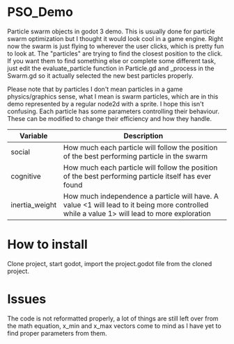 # PSO_Demo
Particle swarm objects in godot 3 demo. This is usually done for particle swarm optimization but I thought it would look cool in a game engine.
Right now the swarm is just flying to wherever the user clicks, which is pretty fun to look at. The "particles" are trying to find the closest position to the click.
If you want them to find something else or complete some different task, just edit the evaluate_particle function in Particle.gd and _process in the Swarm.gd so it actually selected the new best particles properly.

Please note that by particles I don't mean particles in a game physics/graphics sense, what I mean is swarm particles, which are in this demo represented by a regular node2d with a sprite. I hope this isn't confusing.
Each particle has some parameters controlling their behaviour. These can be modified to change their efficiency and how they handle.

|	Variable 	|	Description	|
| ------------- | ------------- |
|social|How much each particle will follow the position of the best performing particle in the swarm	|
|cognitive|How much each particle will follow the position of the best performing particle itself has ever found	|
|inertia_weight|How much independence a particle will have. A value <1 will lead to it being more controlled while a value 1> will lead to more exploration|


# How to install
Clone project, start godot, import the project.godot file from the cloned project.

# Issues
The code is not reformatted properly, a lot of things are still left over from the math equation, x_min and x_max vectors come to mind as I have yet to find proper parameters from them.


